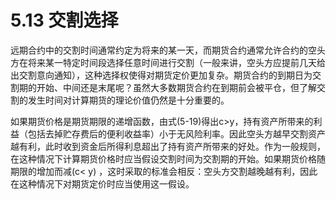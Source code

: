 # 5.13 交割选择

远期合约中的交割时间通常约定为将来的某一天，而期货合约通常允许合约的空头方在将来某一特定时间段选择任意时间进行交割（一般来讲，空头方应提前几天给出交割意向通知），这种选择权使得对期货定价更加复杂。期货合约的到期日为交割期的开始、中间还是末尾呢？虽然大多数期货合约在到期前会被平仓，但了解交割的发生时间对计算期货的理论价值仍然是十分重要的。

如果期货价格是期货期限的递增函数，由式(5-19)得出c>y，持有资产所带来的利益（包括去掉贮存费后的便利收益率）小于无风险利率。因此空头方越早交割资产越有利，此时收到资金后所得利息超出了持有资产所带来的好处。作为一般规则，在这种情况下计算期货价格时应当假设交割时间为交割期的开始。如果期货价格随期限的增加而减(c< y) ，这时采取的标准会相反：空头方交割越晚越有利，因此在这种情况下对期货定价时应当使用这一假设。